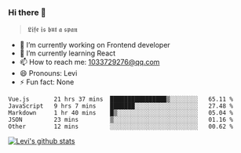 ### Hi there 👋

> 𝕷𝖎𝖋𝖊 𝖎𝖘 𝖇𝖚𝖙 𝖆 𝖘𝖕𝖆𝖓

- 🔭 I’m currently working on Frontend developer
- 🌱 I’m currently learning React
- 📫 How to reach me: 1033729276@qq.com
- 😄 Pronouns: Levi
- ⚡ Fun fact: None


<!--START_SECTION:waka-->
```text
Vue.js       21 hrs 37 mins  ████████████████▒░░░░░░░░   65.11 % 
JavaScript   9 hrs 7 mins    ███████░░░░░░░░░░░░░░░░░░   27.48 % 
Markdown     1 hr 40 mins    █▒░░░░░░░░░░░░░░░░░░░░░░░   05.04 % 
JSON         23 mins         ▒░░░░░░░░░░░░░░░░░░░░░░░░   01.16 % 
Other        12 mins         ░░░░░░░░░░░░░░░░░░░░░░░░░   00.62 % 
```
<!--END_SECTION:waka-->


[![Levi's github stats](https://github-readme-stats.vercel.app/api?username=chaossssss)](https://github.com/anuraghazra/github-readme-stats)
